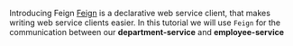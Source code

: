 Introducing Feign
[Feign](https://github.com/Netflix/feign) is a declarative web service client, that makes writing web service clients easier.
In this tutorial we will use `Feign` for the communication between our **department-service** and **employee-service**
<!--stackedit_data:
eyJoaXN0b3J5IjpbLTIwMjA2MzM1MjYsLTEyNzUxMzE5MTUsOD
AwODYyNzI0LC0zNDg2OTk3NV19
-->